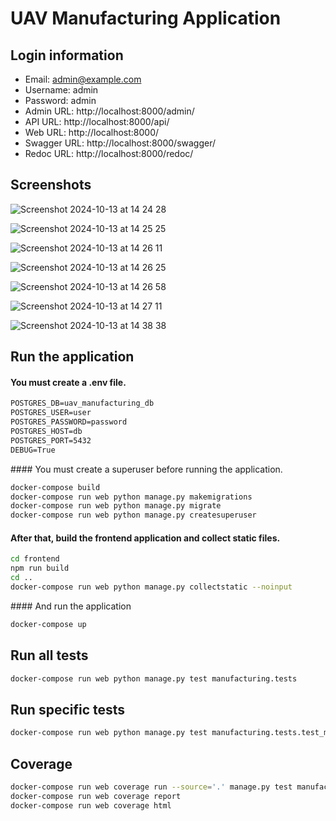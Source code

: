 # UAV Manufacturing Application

## Login information
- Email: admin@example.com
- Username: admin
- Password: admin
- Admin URL: http://localhost:8000/admin/
- API URL: http://localhost:8000/api/
- Web URL: http://localhost:8000/
- Swagger URL: http://localhost:8000/swagger/
- Redoc URL: http://localhost:8000/redoc/

## Screenshots
![Screenshot 2024-10-13 at 14 24 28](https://github.com/user-attachments/assets/173e8afb-f38d-47e4-8562-d89211225f5d)

![Screenshot 2024-10-13 at 14 25 25](https://github.com/user-attachments/assets/898b5859-ff02-46fd-9612-0edc5cc1cbed)

![Screenshot 2024-10-13 at 14 26 11](https://github.com/user-attachments/assets/d6b5a1bc-7cd7-4847-b8ad-172101209f09)

![Screenshot 2024-10-13 at 14 26 25](https://github.com/user-attachments/assets/2ccebca6-fc91-4609-9e9b-46ccc8f8a0df)

![Screenshot 2024-10-13 at 14 26 58](https://github.com/user-attachments/assets/d7449cf2-577a-4a52-abbe-cc60f3f3ee94)

![Screenshot 2024-10-13 at 14 27 11](https://github.com/user-attachments/assets/a5368415-0d4d-490e-9f0c-99c61f169836)

![Screenshot 2024-10-13 at 14 38 38](https://github.com/user-attachments/assets/cd07c338-aab7-4108-ad9d-41e275201667)

## Run the application

#### You must create a .env file.

```txt
POSTGRES_DB=uav_manufacturing_db
POSTGRES_USER=user
POSTGRES_PASSWORD=password
POSTGRES_HOST=db
POSTGRES_PORT=5432
DEBUG=True
```

#### You must create a superuser before running the application.

```bash
docker-compose build
docker-compose run web python manage.py makemigrations
docker-compose run web python manage.py migrate
docker-compose run web python manage.py createsuperuser
```

#### After that, build the frontend application and collect static files.

```bash
cd frontend
npm run build
cd ..
docker-compose run web python manage.py collectstatic --noinput
```

#### And run the application

```bash
docker-compose up
```

## Run all tests
```bash
docker-compose run web python manage.py test manufacturing.tests
```

## Run specific tests
```bash
docker-compose run web python manage.py test manufacturing.tests.test_models
```

## Coverage
```bash
docker-compose run web coverage run --source='.' manage.py test manufacturing.tests
docker-compose run web coverage report
docker-compose run web coverage html
```
